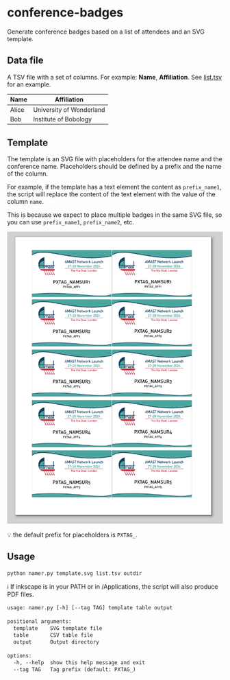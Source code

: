 # conference-badges

Generate conference badges based on a list of attendees and an SVG template.

## Data file

A TSV file with a set of columns. For example: **Name**, **Affiliation**.
See [list.tsv](list.tsv) for an example.

Name | Affiliation
--- | ---
Alice | University of Wonderland
Bob | Institute of Bobology


## Template

The template is an SVG file with placeholders for the attendee name and the conference name.
Placeholders should be defined by a prefix and the name of the column.

For example, if the template has a text element the content as `prefix_name1`, the script will replace the content of the text element with the value of the column `name`.

This is because we expect to place multiple badges in the same SVG file, so you can use `prefix_name1`, `prefix_name2`, etc.

![example](demo.png)

:bulb: the default prefix for placeholders is `PXTAG_`.

## Usage

```bash
python namer.py template.svg list.tsv outdir
```

:information_source: If inkscape is in your PATH or in /Applications, the script will also produce PDF files.

```text
usage: namer.py [-h] [--tag TAG] template table output

positional arguments:
  template    SVG template file
  table       CSV table file
  output      Output directory

options:
  -h, --help  show this help message and exit
  --tag TAG   Tag prefix (default: PXTAG_)
```
